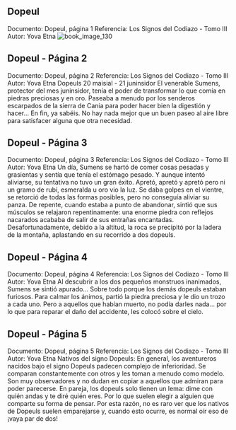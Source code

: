 ## Dopeul
Documento: Dopeul, página 1
Referencia: Los Signos del Codiazo - Tomo III
Autor: Yova Etna
![book_image_130](https://media.discordapp.net/attachments/1105643336989159555/1105647604907384922/130.jpg)

## Dopeul - Página 2
Documento: Dopeul, página 2
Referencia: Los Signos del Codiazo - Tomo III
Autor: Yova Etna
Dopeuls
20 maisial - 21 juninsidor
El venerable Sumens, protector del mes juninsidor, tenía el poder de transformar lo que comía en piedras preciosas y en oro. Paseaba a menudo por los senderos escarpados de la sierra de Cania para poder hacer bien la digestión y hacer... En fin, ya sabéis. No hay nada mejor que un buen paseo al aire libre para satisfacer alguna que otra necesidad.

## Dopeul - Página 3
Documento: Dopeul, página 3
Referencia: Los Signos del Codiazo - Tomo III
Autor: Yova Etna
Un día, Sumens se hartó de comer cosas pesadas y grasientas y sentía que tenía el estómago pesado. Y aunque intentó aliviarse, su tentativa no tuvo un gran éxito. Apretó, apretó y apretó pero ni un gramo de rubí, esmeralda u oro vio la luz. Se daba golpes en el vientre, se retorció de todas las formas posibles, pero no conseguía aliviar su panza. De repente, cuando estaba a punto de abandonar, sintió que sus músculos se relajaron repentinamente: una enorme piedra con reflejos nacarados acababa de salir de sus entrañas encantadas. Desafortunadamente, debido a la altitud, la roca se precipitó por la ladera de la montaña, aplastando en su recorrido a dos dopeuls.

## Dopeul - Página 4
Documento: Dopeul, página 4
Referencia: Los Signos del Codiazo - Tomo III
Autor: Yova Etna
Al descubrir a los dos pequeños monstruos inanimados, Sumens se sintió apurado... Sobre todo porque los demás dopeuls estaban furiosos. Para calmar los ánimos, partió la piedra preciosa y le dio un trozo a cada uno. Pero a aquellos que habían muerto, no podía darles nada... por lo que para reparar el daño del accidente, les colocó sobre el cielo.

## Dopeul - Página 5
Documento: Dopeul, página 5
Referencia: Los Signos del Codiazo - Tomo III
Autor: Yova Etna
Nativos del signo Dopeuls:
En general, los aventureros nacidos bajo el signo Dopeuls padecen complejo de inferioridad. Se comparan constantemente con otros y les toman a menudo como modelo. Son muy observadores y no dudan en copiar a aquellos que admiran para poder parecerse.
En pareja, los dopeuls solo tienen un lema: dime con quién andas y te diré quién eres. Por lo que suelen elegir a alguien que comparte su forma de pensar. Por esta razón, no es raro ver que los nativos de Dopeuls suelen emparejarse y, cuando esto ocurre, es normal oír eso de ¡vaya par de dos!
